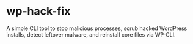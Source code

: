 # wp-hack-fix
A simple CLI tool to stop malicious processes, scrub hacked WordPress installs, detect leftover malware, and reinstall core files via WP‑CLI.
